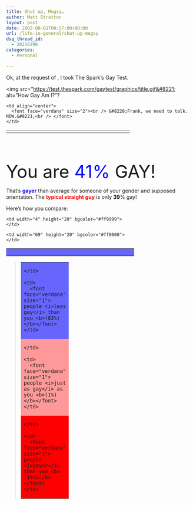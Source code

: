 ```yaml
---
title: Shut up, Mugsy…
author: Matt Stratton
layout: post
date: 2002-08-01T00:27:00+00:00
url: /life-in-general/shut-up-mugsy
dsq_thread_id:
  - 28216298
categories:
  - Personal

---
```

Ok, at the request of , I took The Spark&#8217;s Gay Test.

<img src=&#8221;https://test.thespark.com/gaytest/graphics/title.gif&#8221; alt=&#8221;How Gay Am I?&#8221;?

<table>
  <tr>
    <td width="320">
    </td>
    
    <td align="center">
      <font face="verdana" size="2"><br /> &#8220;Frank, we need to talk. NOW.&#8221;<br /> </font>
    </td>
  </tr>
</table>

<font size="8"><br /> You are <font color="blue">41%</font> GAY!</font>
  
That&#8217;s <font color="blue"><b>gayer</b></font> than average for someone of your gender and supposed orientation. The **<font color="red">typical straight guy</font>** is only **39**% gay!

Here&#8217;s how you compare:

<table align="center" cellspacing="0" cellpadding="0" border="0">
  <tr>
    <td width="332" height="20" bgcolor="#6666ff">
    </td>
    
    <td width="4" height="20" bgcolor="#ff9999">
    </td>
    
    <td width="69" height="20" bgcolor="#ff0000">
    </td>
  </tr>
</table>

> <table>
>   <tr>
>     <td bgcolor="#6666ff" width="20">
>
>     </td>
>     
>     <td>
>       <font face="verdana" size="1"> people <i>less gay</i> than you <b>(83%)</b></font>
>     </td>
>   </tr>
>   
>   <tr>
>     <td bgcolor="#ff9999" width="20">
>
>     </td>
>     
>     <td>
>       <font face="verdana" size="1"> people <i>just as gay</i> as you <b>(1%)</b></font>
>     </td>
>   </tr>
>   
>   <tr>
>     <td bgcolor="#ff0000" width="20">
>
>     </td>
>     
>     <td>
>       <font face="verdana" size="1"> people <i>gayer</i> than you <b>(14%)</b></font>
>     </td>
>   </tr>
> </table>